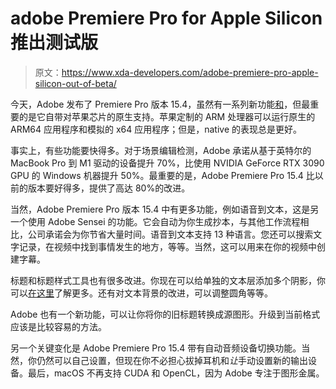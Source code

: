 # adobe Premiere Pro for Apple Silicon 推出测试版

> 原文：<https://www.xda-developers.com/adobe-premiere-pro-apple-silicon-out-of-beta/>

今天，Adobe 发布了 Premiere Pro 版本 15.4，虽然有一系列新功能[和](https://helpx.adobe.com/premiere-pro/using/whats-new/2021-5.html#apple-m1-support)，但最重要的是它自带对苹果芯片的原生支持。苹果定制的 ARM 处理器可以运行原生的 ARM64 应用程序和模拟的 x64 应用程序；但是，native 的表现总是更好。

事实上，有些功能要快得多。对于场景编辑检测，Adobe 承诺从基于英特尔的 MacBook Pro 到 M1 驱动的设备提升 70%，比使用 NVIDIA GeForce RTX 3090 GPU 的 Windows 机器提升 50%。最重要的是，Adobe Premiere Pro 15.4 比以前的版本要好得多，提供了高达 80%的改进。

当然，Adobe Premiere Pro 版本 15.4 中有更多功能，例如语音到文本，这是另一个使用 Adobe Sensei 的功能。它会自动为你生成抄本，与其他工作流程相比，公司承诺会为你节省大量时间。语音到文本支持 13 种语言。您还可以搜索文字记录，在视频中找到事情发生的地方，等等。当然，这可以用来在你的视频中创建字幕。

标题和标题样式工具也有很多改进。你现在可以给单独的文本层添加多个阴影，你可以[在这里](https://helpx.adobe.com/premiere-pro/using/essential-graphics-panel.html#multiple-shadows)了解更多。还有对文本背景的改进，可以调整圆角等等。

Adobe 也有一个新功能，可以让你将你的旧标题转换成源图形。升级到当前格式应该是比较容易的方法。

另一个关键变化是 Adobe Premiere Pro 15.4 带有自动音频设备切换功能。当然，你仍然可以自己设置，但现在你不必担心拔掉耳机和*让*手动设置新的输出设备。最后，macOS 不再支持 CUDA 和 OpenCL，因为 Adobe 专注于图形金属。